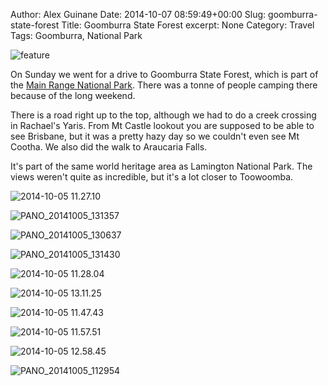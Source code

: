 Author: Alex Guinane
Date: 2014-10-07 08:59:49+00:00
Slug: goomburra-state-forest
Title: Goomburra State Forest
excerpt: None
Category: Travel
Tags: Goomburra, National Park

![feature](/images/2014/2014-10-07-goomburra-state-forest/feature3.jpg)

On Sunday we went for a drive to Goomburra State Forest, which is part of the [Main Range National Park](www.nprsr.qld.gov.au/parks/main-range/about.html). There was a tonne of people camping there because of the long weekend.

There is a road right up to the top, although we had to do a creek crossing in Rachael's Yaris. From Mt Castle lookout you are supposed to be able to see Brisbane, but it was a pretty hazy day so we couldn't even see Mt Cootha. We also did the walk to Araucaria Falls.

It's part of the same world heritage area as Lamington National Park. The views weren't quite as incredible, but it's a lot closer to Toowoomba.

![2014-10-05 11.27.10](/images/2014/2014-10-07-goomburra-state-forest/2014-10-05-11-27-10.jpg)

![PANO_20141005_131357](/images/2014/2014-10-07-goomburra-state-forest/pano_20141005_131357.jpg)

![PANO_20141005_130637](/images/2014/2014-10-07-goomburra-state-forest/pano_20141005_130637.jpg)

![PANO_20141005_131430](/images/2014/2014-10-07-goomburra-state-forest/pano_20141005_131430.jpg)

![2014-10-05 11.28.04](/images/2014/2014-10-07-goomburra-state-forest/2014-10-05-11-28-04.jpg)

![2014-10-05 13.11.25](/images/2014/2014-10-07-goomburra-state-forest/2014-10-05-13-11-25.jpg)

![2014-10-05 11.47.43](/images/2014/2014-10-07-goomburra-state-forest/2014-10-05-11-47-43.jpg)

![2014-10-05 11.57.51](/images/2014/2014-10-07-goomburra-state-forest/2014-10-05-11-57-51.jpg)

![2014-10-05 12.58.45](/images/2014/2014-10-07-goomburra-state-forest/2014-10-05-12-58-45.jpg)

![PANO_20141005_112954](/images/2014/2014-10-07-goomburra-state-forest/pano_20141005_112954.jpg)
